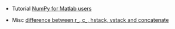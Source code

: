 - Tutorial
  [NumPy for Matlab users](https://docs.scipy.org/doc/numpy/user/numpy-for-matlab-users.html)

- Misc
  [difference between r_, c_, hstack, vstack and concatenate](https://github.com/numpy/numpy/issues/833)
